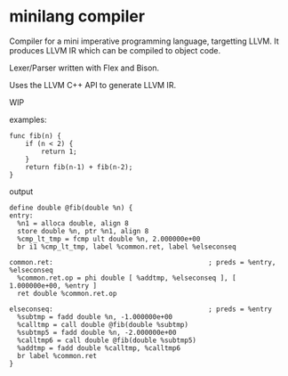# minilang compiler

Compiler for a mini imperative programming language, targetting LLVM. It produces LLVM IR
which can be compiled to object code.

Lexer/Parser written with Flex and Bison.

Uses the LLVM C++ API to generate LLVM IR.

WIP

examples:

```
func fib(n) {
    if (n < 2) {
        return 1;
    }
    return fib(n-1) + fib(n-2);
}
```

output
```
define double @fib(double %n) {
entry:
  %n1 = alloca double, align 8
  store double %n, ptr %n1, align 8
  %cmp_lt_tmp = fcmp ult double %n, 2.000000e+00
  br i1 %cmp_lt_tmp, label %common.ret, label %elseconseq

common.ret:                                       ; preds = %entry, %elseconseq
  %common.ret.op = phi double [ %addtmp, %elseconseq ], [ 1.000000e+00, %entry ]
  ret double %common.ret.op

elseconseq:                                       ; preds = %entry
  %subtmp = fadd double %n, -1.000000e+00
  %calltmp = call double @fib(double %subtmp)
  %subtmp5 = fadd double %n, -2.000000e+00
  %calltmp6 = call double @fib(double %subtmp5)
  %addtmp = fadd double %calltmp, %calltmp6
  br label %common.ret
}
```
